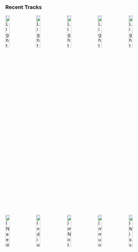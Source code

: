 ### Recent Tracks
[<img src='https://lastfm.freetls.fastly.net/i/u/300x300/380e4158c597467fc651af79f44c7d78.png' width='16%' height='16%' alt='Lights'>](https://www.last.fm/music/journey/_/lights)&nbsp;&nbsp;&nbsp;&nbsp;[<img src='https://lastfm.freetls.fastly.net/i/u/300x300/380e4158c597467fc651af79f44c7d78.png' width='16%' height='16%' alt='Lights'>](https://www.last.fm/music/journey/_/lights)&nbsp;&nbsp;&nbsp;&nbsp;[<img src='https://lastfm.freetls.fastly.net/i/u/300x300/380e4158c597467fc651af79f44c7d78.png' width='16%' height='16%' alt='Lights'>](https://www.last.fm/music/journey/_/lights)&nbsp;&nbsp;&nbsp;&nbsp;[<img src='https://lastfm.freetls.fastly.net/i/u/300x300/380e4158c597467fc651af79f44c7d78.png' width='16%' height='16%' alt='Lights'>](https://www.last.fm/music/journey/_/lights)&nbsp;&nbsp;&nbsp;&nbsp;[<img src='https://lastfm.freetls.fastly.net/i/u/300x300/380e4158c597467fc651af79f44c7d78.png' width='16%' height='16%' alt='Lights'>](https://www.last.fm/music/journey/_/lights)&nbsp;&nbsp;&nbsp;&nbsp;<br>[<img src='https://lastfm.freetls.fastly.net/i/u/300x300/3e4c9566504820c8f80638c8690e096e.png' width='16%' height='16%' alt='I Need a Teacher'>](https://www.last.fm/music/hiss%2bgolden%2bmessenger/_/i%2bneed%2ba%2bteacher)&nbsp;&nbsp;&nbsp;&nbsp;[<img src='https://lastfm.freetls.fastly.net/i/u/300x300/d027c83d358148e5c82342c65a5baf2e.png' width='16%' height='16%' alt='Indigo Puff'>](https://www.last.fm/music/sundara%2bkarma/_/indigo%2bpuff)&nbsp;&nbsp;&nbsp;&nbsp;[<img src='https://lastfm.freetls.fastly.net/i/u/300x300/fd05f9348b56438ec31fab8409f7fa34.png' width='16%' height='16%' alt='Im Nothing Without You'>](https://www.last.fm/music/dylan%2bgardner/_/i%2527m%2bnothing%2bwithout%2byou)&nbsp;&nbsp;&nbsp;&nbsp;[<img src='https://lastfm.freetls.fastly.net/i/u/300x300/96f25f5bc48e0f20dbb97edd983af553.png' width='16%' height='16%' alt='Immune'>](https://www.last.fm/music/jensen%2bmcrae/_/immune)&nbsp;&nbsp;&nbsp;&nbsp;[<img src='https://lastfm.freetls.fastly.net/i/u/300x300/21c06b1974a0b3be571fa392815b0ed9.png' width='16%' height='16%' alt='I Miss You'>](https://www.last.fm/music/embody/_/i%2bmiss%2byou)&nbsp;&nbsp;&nbsp;&nbsp;<br>